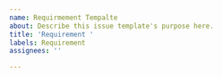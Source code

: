 ```yaml
---
name: Requirmement Tempalte
about: Describe this issue template's purpose here.
title: 'Requirement '
labels: Requirement
assignees: ''

---
```



